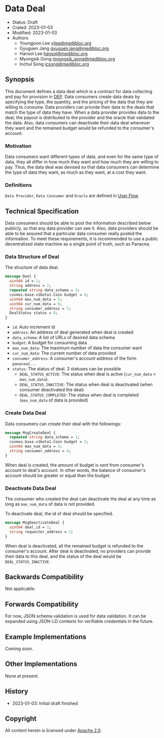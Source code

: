 # Data Deal

- Status: Draft
- Crated: 2023-01-03
- Modified: 2023-01-03
- Authors
  - Youngjoon Lee <yjlee@medibloc.org>
  - Gyuguen Jang <gyuguen.jang@medibloc.org>
  - Hansol Lee <hansol@medibloc.org>
  - Myongsik Gong <myongsik_gong@medibloc.org>
  - Inchul Song <icsong@medibloc.org>


## Synopsis

This document defines a data deal which is a contract for data collecting and pay for provision in [DEP](../../1-users/3-data-exchange/0-about-dep.md).
Data consumers create data deals by specifying the type, the quantity, and the pricing of the data that they are willing to consume.
Data providers can provide their data to the deals that match the type of data they have.
When a data provider provides data to the deal, the payout is distributed to the provider and the oracle that validated the data.
Also, data consumers can deactivate their data deal whenever they want and the remained budget would be refunded to the consumer's account.

### Motivation

Data consumers want different types of data, and even for the same type of data, they all differ in how much they want and how much they are willing to pay.
Thus, the data deal was devised so that data consumers can determine the type of data they want, as much as they want, at a cost they want.

### Definitions

`Data Provider`, `Data Consumer` and `Oracle` are defined in [User Flow](./1-user-flow.md)

## Technical Specification

Data consumers should be able to post the information described below publicly, so that any data provider can see it. 
Also, data providers should be able to be assured that a particular data consumer really posted the information. 
To meet these requirements, it is recommended to use a public decentralized state machine as a single point of truth, such as Panacea.

### Data Structure of Deal

The structure of data deal.

```proto
message Deal {
  uint64 id = 1;
  string address = 2;
  repeated string data_schema = 3;
  cosmos.base.v1beta1.Coin budget = 4;
  uint64 max_num_data = 5;
  uint64 cur_num_data = 6;
  string consumer_address = 7;
  DealStatus status = 8;
}
```

- `id`: Auto increment id
- `address`: An address of deal generated when deal is created
- `data_schema`: A list of URLs of desired data schema
- `budget`: A budget for consuming data
- `max_num_data`: The maximum number of data the consumer want
- `cur_num_data`: The current number of data provided
- `consumer_address`: A consumer's account address of the form `panacea1...`
- `status`: The status of deal. 3 statuses can be possible
  - `DEAL_STATUS_ACTIVE`: The status when deal is active (`cur_num_data` < `max_num_data`).  
  - `DEAL_STATUS_INACTIVE`: The status when deal is deactivated (when consumer deactivated the deal)
  - `DEAL_STATUS_COMPLETED`: The status when deal is completed (`max_num_data` of data is provided)

### Create Data Deal

Data consumers can create their deal with the followings:

```proto
message MsgCreateDeal {
  repeated string data_schema = 1;
  cosmos.base.v1beta1.Coin budget = 2;
  uint64 max_num_data = 3;
  string consumer_address = 4;
}
```

When deal is created, the amount of budget is sent from consumer's account to deal's account.
In other words, the balance of consumer's account should be greater or equal than the budget.

### Deactivate Data Deal

The consumer who created the deal can deactivate the deal at any time as long as `max_num_data` of data is not provided.

To deactivate deal, the id of deal should be specified.

```proto
message MsgDeactivateDeal {
  uint64 deal_id = 1;
  string requester_address = 2;
}
```

When deal is deactivated, all the remained budget is refunded to the consumer's account.
After deal is deactivated, no providers can provide their data to this deal, and the status of the deal would be `DEAL_STATUS_INACTIVE`.

## Backwards Compatibility

Not applicable.

## Forwards Compatibility

For now, JSON schema validation is used for data validation.
It can be expanded using JSON-LD contexts for verifiable credentials in the future.

## Example Implementations

Coming soon.

## Other Implementations

None at present.

## History

- 2023-01-03: Initial draft finished

## Copyright

All content herein is licensed under [Apache 2.0](https://www.apache.org/licenses/LICENSE-2.0).